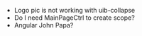 - Logo pic is not working with uib-collapse
- Do I need MainPageCtrl to create scope?
- Angular John Papa?